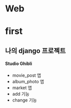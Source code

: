# Web

 # first
## 나의 django 프로젝트

#### Studio Ghibli
* movie_post 앱
* album_photo 앱
* market 앱
* add 기능
* change 기능
